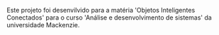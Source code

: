 Este projeto foi desenvilvido para a matéria 'Objetos Inteligentes Conectados' para o curso 'Análise e desenvolvimento de sistemas' da universidade Mackenzie.
